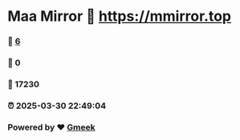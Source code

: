 # Maa Mirror :link: https://mmirror.top 
### :page_facing_up: [6](https://mmirror.top/tag.html) 
### :speech_balloon: 0 
### :hibiscus: 17230 
### :alarm_clock: 2025-03-30 22:49:04 
### Powered by :heart: [Gmeek](https://github.com/Meekdai/Gmeek)

